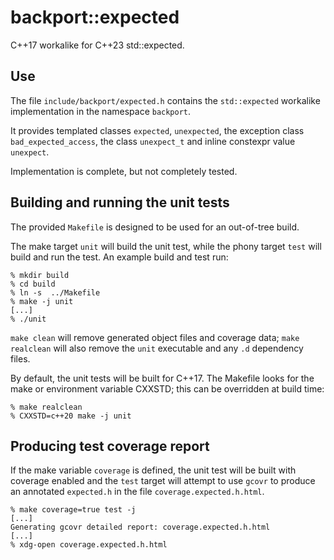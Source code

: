 # backport::expected

C++17 workalike for C++23 std::expected.

## Use

The file `include/backport/expected.h` contains the `std::expected` workalike
implementation in the namespace `backport`.

It provides templated classes `expected`, `unexpected`, the exception class
`bad_expected_access`, the class `unexpect_t` and inline constexpr value
`unexpect`.

Implementation is complete, but not completely tested.

## Building and running the unit tests

The provided `Makefile` is designed to be used for an out-of-tree build.

The make target `unit` will build the unit test, while the phony target
`test` will build and run the test. An example build and test run:

```
% mkdir build
% cd build
% ln -s  ../Makefile
% make -j unit
[...]
% ./unit
```

`make clean` will remove generated object files and coverage data;
`make realclean` will also remove the `unit` executable and any `.d` dependency files.

By default, the unit tests will be built for C++17. The Makefile looks for
the make or environment variable CXXSTD; this can be overridden at build time:

```
% make realclean
% CXXSTD=c++20 make -j unit
```

## Producing test coverage report

If the make variable `coverage` is defined, the unit test will be built with
coverage enabled and the `test` target will attempt to use `gcovr` to produce
an annotated `expected.h` in the file `coverage.expected.h.html`.

```
% make coverage=true test -j
[...]
Generating gcovr detailed report: coverage.expected.h.html
[...]
% xdg-open coverage.expected.h.html
```

